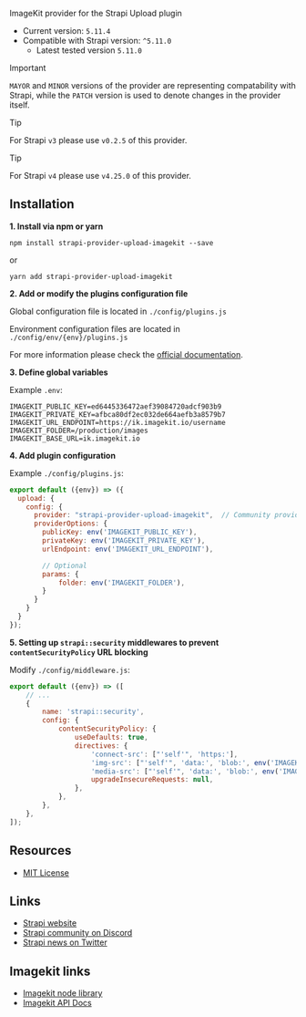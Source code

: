 ImageKit provider for the Strapi Upload plugin
- Current version: `5.11.4`
- Compatible with Strapi version: `^5.11.0`
  - Latest tested version `5.11.0`

> [!IMPORTANT]
> `MAYOR` and `MINOR` versions of the provider are representing compatability with Strapi, while the `PATCH` version is used to denote changes in the provider itself.

> [!TIP]
> For Strapi `v3` please use `v0.2.5` of this provider.

> [!TIP]
> For Strapi `v4` please use `v4.25.0` of this provider.

## Installation

**1. Install via npm or yarn**

```
npm install strapi-provider-upload-imagekit --save
```

or

```
yarn add strapi-provider-upload-imagekit
```

**2. Add or modify the plugins configuration file**

Global configuration file is located in `./config/plugins.js`

Environment configuration files are located in `./config/env/{env}/plugins.js`

For more information please check the [official documentation](https://docs.strapi.io/developer-docs/latest/plugins/upload.html#using-a-provider).

**3. Define global variables**

Example `.env`:

```dotenv
IMAGEKIT_PUBLIC_KEY=ed6445336472aef39084720adcf903b9
IMAGEKIT_PRIVATE_KEY=afbca80df2ec032de664aefb3a8579b7
IMAGEKIT_URL_ENDPOINT=https://ik.imagekit.io/username
IMAGEKIT_FOLDER=/production/images
IMAGEKIT_BASE_URL=ik.imagekit.io
```

**4. Add plugin configuration**

Example `./config/plugins.js`:

```js
export default ({env}) => ({
  upload: {
    config: {
      provider: "strapi-provider-upload-imagekit",  // Community providers need to have the full package name
      providerOptions: {
        publicKey: env('IMAGEKIT_PUBLIC_KEY'),
        privateKey: env('IMAGEKIT_PRIVATE_KEY'),
        urlEndpoint: env('IMAGEKIT_URL_ENDPOINT'),

        // Optional
        params: {
            folder: env('IMAGEKIT_FOLDER'),
        }
      }
    }
  }
});
```

**5. Setting up `strapi::security` middlewares to prevent `contentSecurityPolicy` URL blocking**

Modify `./config/middleware.js`:

```js
export default ({env}) => ([
    // ...
    {
        name: 'strapi::security',
        config: {
            contentSecurityPolicy: {
                useDefaults: true,
                directives: {
                    'connect-src': ["'self'", 'https:'],
                    'img-src': ["'self'", 'data:', 'blob:', env('IMAGEKIT_BASE_URL')],
                    'media-src': ["'self'", 'data:', 'blob:', env('IMAGEKIT_BASE_URL')],
                    upgradeInsecureRequests: null,
                },
            },
        },
    },
]);
```

## Resources
- [MIT License](LICENSE.md)

## Links
- [Strapi website](https://strapi.io/)
- [Strapi community on Discord](https://discord.strapi.io/)
- [Strapi news on Twitter](https://twitter.com/strapijs)

## Imagekit links
- [Imagekit node library](https://www.npmjs.com/package/imagekit)
- [Imagekit API Docs](https://docs.imagekit.io/api-reference/api-introduction)

